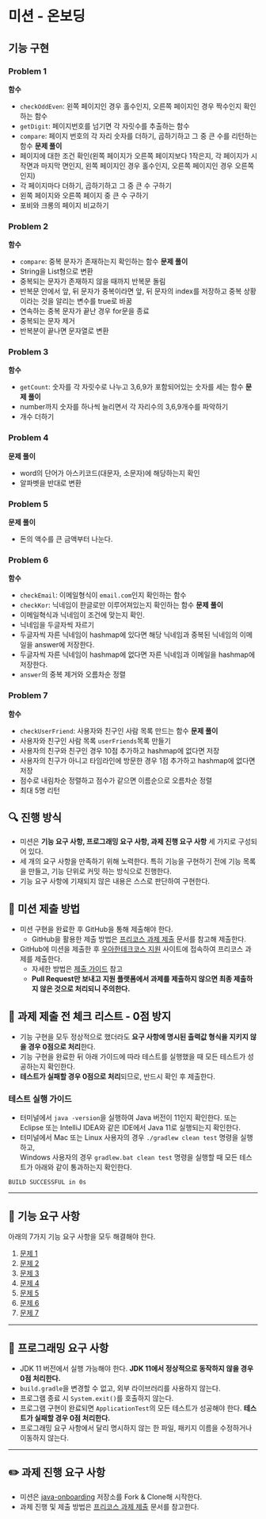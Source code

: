 # 미션 - 온보딩

## 기능 구현
### Problem 1
**함수**
- `checkOddEven`: 왼쪽 페이지인 경우 홀수인지, 오른쪽 페이지인 경우 짝수인지 확인하는 함수
- `getDigit`: 페이지번호를 넘기면 각 자릿수를 추출하는 함수
- `compare`: 페이지 번호의 각 자리 숫자를 더하기, 곱하기하고 그 중 큰 수를 리턴하는 함수
**문제 풀이**
- 페이지에 대한 조건 확인(왼쪽 페이지가 오른쪽 페이지보다 1작은지, 각 페이지가 시작면과 마지막 면인지, 왼쪽 페이지인 경우 홀수인지, 오른쪽 페이지인 경우 오른쪽인지)
- 각 페이지마다 더하기, 곱하기하고 그 중 큰 수 구하기
- 왼쪽 페이지와 오른쪽 페이지 중 큰 수 구하기
- 포비와 크롱의 페이지 비교하기
### Problem 2
**함수**
- `compare`: 중복 문자가 존재하는지 확인하는 함수
**문제 풀이**
- String을 List<Character>형으로 변환
- 중복되는 문자가 존재하지 않을 때까지 반복문 돌림
- 반복문 안에서 앞, 뒤 문자가 중복이라면 앞, 뒤 문자의 index를 저장하고 중복 상황이라는 것을 알리는 변수를 true로 바꿈
- 연속하는 중복 문자가 끝난 경우 for문을 종료
- 중복되는 문자 제거
- 반복분이 끝나면 문자열로 변환
### Problem 3
**함수**
- `getCount`: 숫자를 각 자릿수로 나누고 3,6,9가 포함되어있는 숫자를 세는 함수
**문제 풀이**
- number까지 숫자를 하나씩 늘리면서 각 자리수의 3,6,9개수를 파악하기
- 개수 더하기
### Problem 4
**문제 풀이**
- word의 단어가 아스키코드(대문자, 소문자)에 해당하는지 확인
- 알파벳을 반대로 변환
### Problem 5
**문제 풀이**
- 돈의 액수를 큰 금액부터 나눈다.
### Problem 6
**함수**
- `checkEmail`: 이메일형식이 `email.com`인지 확인하는 함수
- `checkKor`: 닉네임이 한글로만 이루어져있는지 확인하는 함수
**문제 풀이**
- 이메일혁식과 닉네임이 조건에 맞는지 확인.
- 닉네임을 두글자씩 자르기
- 두글자씩 자른 닉네임이 hashmap에 있다면 해당 닉네임과 중복된 닉네임의 이메일을 answer에 저장한다.
- 두글자씩 자른 닉네임이 hashmap에 없다면 자른 닉네임과 이메일을 hashmap에 저장한다.
- `answer`의 중복 제거와 오름차순 정렬
### Problem 7
**함수**
- `checkUserFriend`: 사용자와 친구인 사람 목록 만드는 함수
**문제 풀이**
- 사용자와 친구인 사람 목록 `userFriends`목록 만들기
- 사용자의 친구와 친구인 경우 10점 추가하고 hashmap에 없다면 저장
- 사용자의 친구가 아니고 타임라인에 방문한 경우 1점 추가하고 hashmap에 없다면 저장
- 점수로 내림차순 정렬하고 점수가 같으면 이름순으로 오름차순 정렬
- 최대 5명 리턴

## 🔍 진행 방식

- 미션은 **기능 요구 사항, 프로그래밍 요구 사항, 과제 진행 요구 사항** 세 가지로 구성되어 있다.
- 세 개의 요구 사항을 만족하기 위해 노력한다. 특히 기능을 구현하기 전에 기능 목록을 만들고, 기능 단위로 커밋 하는 방식으로 진행한다.
- 기능 요구 사항에 기재되지 않은 내용은 스스로 판단하여 구현한다.

## 📮 미션 제출 방법

- 미션 구현을 완료한 후 GitHub을 통해 제출해야 한다.
    - GitHub을 활용한 제출 방법은 [프리코스 과제 제출](https://github.com/woowacourse/woowacourse-docs/tree/master/precourse) 문서를 참고해
      제출한다.
- GitHub에 미션을 제출한 후 [우아한테크코스 지원](https://apply.techcourse.co.kr) 사이트에 접속하여 프리코스 과제를 제출한다.
    - 자세한 방법은 [제출 가이드](https://github.com/woowacourse/woowacourse-docs/tree/master/precourse#제출-가이드) 참고
    - **Pull Request만 보내고 지원 플랫폼에서 과제를 제출하지 않으면 최종 제출하지 않은 것으로 처리되니 주의한다.**

## 🚨 과제 제출 전 체크 리스트 - 0점 방지

- 기능 구현을 모두 정상적으로 했더라도 **요구 사항에 명시된 출력값 형식을 지키지 않을 경우 0점으로 처리**한다.
- 기능 구현을 완료한 뒤 아래 가이드에 따라 테스트를 실행했을 때 모든 테스트가 성공하는지 확인한다.
- **테스트가 실패할 경우 0점으로 처리**되므로, 반드시 확인 후 제출한다.

### 테스트 실행 가이드

- 터미널에서 `java -version`을 실행하여 Java 버전이 11인지 확인한다. 또는 Eclipse 또는 IntelliJ IDEA와 같은 IDE에서 Java 11로 실행되는지 확인한다.
- 터미널에서 Mac 또는 Linux 사용자의 경우 `./gradlew clean test` 명령을 실행하고,   
  Windows 사용자의 경우  `gradlew.bat clean test` 명령을 실행할 때 모든 테스트가 아래와 같이 통과하는지 확인한다.

```
BUILD SUCCESSFUL in 0s
```

---

## 🚀 기능 요구 사항
아래의 7가지 기능 요구 사항을 모두 해결해야 한다.

1. [문제 1](./docs/PROBLEM1.md)
2. [문제 2](./docs/PROBLEM2.md)
3. [문제 3](./docs/PROBLEM3.md)
4. [문제 4](./docs/PROBLEM4.md)
5. [문제 5](./docs/PROBLEM5.md)
6. [문제 6](./docs/PROBLEM6.md)
7. [문제 7](./docs/PROBLEM7.md)

---

## 🎯 프로그래밍 요구 사항

- JDK 11 버전에서 실행 가능해야 한다. **JDK 11에서 정상적으로 동작하지 않을 경우 0점 처리한다.**
- `build.gradle`을 변경할 수 없고, 외부 라이브러리를 사용하지 않는다.
- 프로그램 종료 시 `System.exit()`를 호출하지 않는다.
- 프로그램 구현이 완료되면 `ApplicationTest`의 모든 테스트가 성공해야 한다. **테스트가 실패할 경우 0점 처리한다.**
- 프로그래밍 요구 사항에서 달리 명시하지 않는 한 파일, 패키지 이름을 수정하거나 이동하지 않는다.

---

## ✏️ 과제 진행 요구 사항

- 미션은 [java-onboarding](https://github.com/woowacourse-precourse/java-onboarding) 저장소를 Fork & Clone해 시작한다.
- 과제 진행 및 제출 방법은 [프리코스 과제 제출](https://github.com/woowacourse/woowacourse-docs/tree/master/precourse) 문서를 참고한다.
